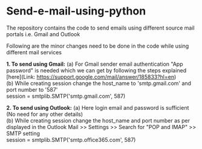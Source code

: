 # Send-e-mail-using-python

The repository contains the code to send emails using different source mail portals i.e. Gmail and Outlook

Following are the minor changes need to be done in the code while using different mail services 

**1. To send using Gmail:**
(a) For Gmail sender email authentication "App password" is needed which we can get by following the steps explained [here](Link: https://support.google.com/mail/answer/185833?hl=en) <br />
(b) While creating session change the host_name to 'smtp.gmail.com' and port number to '587' <br />
session = smtplib.SMTP('smtp.gmail.com', 587)

**2. To send using Outlook:**
(a) Here login email and password is sufficient (No need for any other details) <br />
(b) While creating session change the host_name and port number as per displayed in the Outlook Mail >> Settings >> Search for "POP and IMAP" >> SMTP setting <br />
session = smtplib.SMTP('smtp.office365.com', 587)
